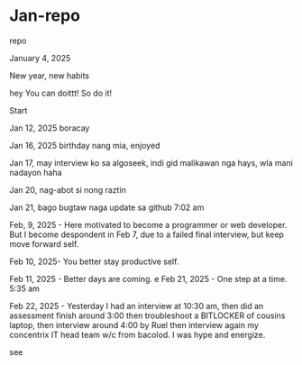 # Jan-repo
repo


January 4, 2025

New year, new habits

 hey
You can doittt!
So do it!

Start

Jan 12, 2025 boracay

Jan 16, 2025 birthday nang mia, enjoyed

Jan 17, may interview ko sa algoseek, indi gid malikawan nga hays, wla mani nadayon haha

Jan 20, nag-abot si nong raztin

Jan 21, bago bugtaw naga update sa github 7:02 am

Feb, 9, 2025 - Here motivated to become a programmer or web developer. But I become despondent in Feb 7, due to a failed final interview, but keep move forward self.

Feb 10, 2025- You better stay productive self.

Feb 11, 2025 - Better days are coming.
e
Feb 21, 2025 - One step at a time. 5:35 am

Feb 22, 2025 - Yesterday I had an interview at 10:30 am, then did an assessment finish around 3:00 then troubleshoot a BITLOCKER of cousins laptop, then interview around 4:00 by Ruel then interview again my concentrix IT head team w/c from bacolod. I was hype and energize.

see 
